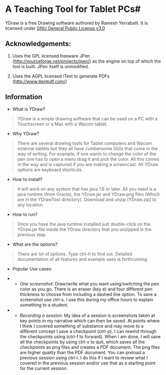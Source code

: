# A Teaching Tool for Tablet PCs#

YDraw is a free Drawing software authored by Ramesh Yerraballi.
It is licensed under [GNU General Public License v3.0](http://www.gnu.org/licenses/gpl-3.0.txt)

## Acknowledgements: 
1. Uses the GPL licensed freeware JPen (http://sourceforge.net/projects/jpen/)
as the engine on top of which the tool is built. JPen itself is unmodified.

2. Uses the AGPL licensed iText to generate PDFs (http://www.itextpdf.com/)

## Information 
* What is YDraw?
> YDraw is a simple drawing software that can be used on a PC with a Touchscreen or a Mac with a Wacom tablet.

* Why YDraw?
> There are several drawing tools for Tablet computers and Wacom external tablets but they all have cumbersome GUIs that come in the way of writing. For example, if one wants to change the color of the pen one has to open a menu drag it and pick the color. All this comes in the way and is captured if you are making a screencast. All YDraw options are keyboard shortcuts.   

* How to install?
> It will work on any system that has java 1.6 or later. All you need is a java runtime (from Oracle), the YDraw.jar and YDraw.png files (Which are in the YDrawTool directory). Download and unzip [YDraw.zip] to any location.

* How to run?
> Once you have the java runtime installed just double-click on the YDraw.jar file inside the YDraw directory that you unzipped in the previous step.

* What are the options?
> There are lot of options. Type ctrl-h to find out. Detailed documentation of all features and example uses is forthcoming.

* Popular Use cases:
* * *One screenshot*: Draw/write what you want using/switching the pen color as you go. There is an eraser (key e) and four different pen thickness to choose from including a dashed line option. To save a screenshot use ctrl-s. I use this during my office hours to explain something to a student.

* * *Recording a session*: My idea of a session is screenshots taken at key points in my narrative which can then be saved. At points where I think I covered something of substance and may move to a different concept I save a checkpoint (ctrl-p). I can rewind through the checkpoints using <ctrl-r> (ctrl-f to forward). When I am done, I will save all the checkpoints by using ctrl-x to quit, which saves all the checkpoints as png files and creates a PDF document. The png files are higher quality than the PDF document. You can preload a previous session using ctrl-l. I do this if I want to review what I covered in the previous session and/or use that as a starting point for the current session.
